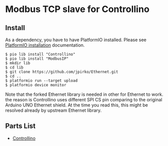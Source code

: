 # Modbus TCP slave for Controllino

## Install

As a dependency, you have to have PlatformIO installed. Please see [PlatformIO installation] documentation.

```
$ pio lib install "Controllino"
$ pio lib install "ModbusIP"
$ mkdir lib
$ cd lib
$ git clone https://github.com/jpirko/Ethernet.git
$ cd ..
$ platformio run --target upload
$ platformio device monitor
```
Note that the forked Ethernet library is needed in other for Ethernet to work. the reason is Controllino uses different SPI CS pin comparing to the original Arduino UNO Ethernet shield. At the time you read this, this might be resolved already by upstream Ethernet library.

## Parts List

* [Controllino]

[PlatformIO installation]: http://docs.platformio.org/en/latest/installation.html
[Controllino]: https://controllino.biz/

